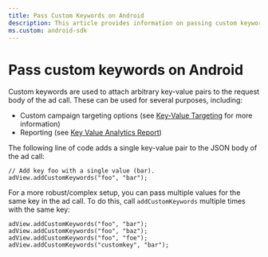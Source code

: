 ```yaml
---
title: Pass Custom Keywords on Android
description: This article provides information on passing custom keywords on Android. Custom keywords are used to attach arbitrary key-value pairs to the request body of the ad call.
ms.custom: android-sdk
---
```


# Pass custom keywords on Android

Custom keywords are used to attach arbitrary key-value pairs to the request body of the ad call. These can be used for several purposes, including:

- Custom campaign targeting options (see [Key-Value Targeting](../digital-platform-api/custom-key-value-targeting.md) for more information)
- Reporting (see [Key Value Analytics Report](../digital-platform-api/key-value-analytics-report.md))

The following line of code adds a single key-value pair to the JSON body of the ad call:

```
// Add key foo with a single value (bar).
adView.addCustomKeywords("foo", "bar");
```

For a more robust/complex setup, you can pass multiple values for the same key in the ad call. To do this, call `addCustomKeywords` multiple times with the same key:

```
adView.addCustomKeywords("foo", "bar");
adView.addCustomKeywords("foo", "baz");
adView.addCustomKeywords("foo", "foe");
adView.addCustomKeywords("customkey", "bar");
```

